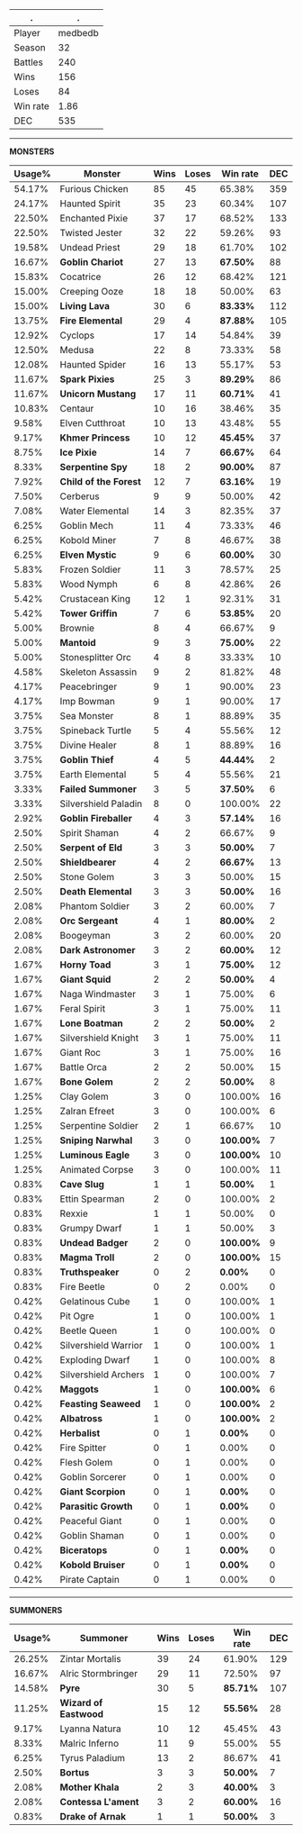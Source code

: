 .|.
|-|-
Player|medbedb
Season|32
Battles|240
Wins|156
Loses|84
Win rate|1.86
DEC|535

---
**MONSTERS**

Usage%|Monster|Wins|Loses|Win rate|DEC|
-|-|-|-|-|-|
54.17%|Furious Chicken|85|45|65.38%|359|
24.17%|Haunted Spirit|35|23|60.34%|107|
22.50%|Enchanted Pixie|37|17|68.52%|133|
22.50%|Twisted Jester|32|22|59.26%|93|
19.58%|Undead Priest|29|18|61.70%|102|
16.67%|**Goblin Chariot**|27|13|**67.50%**|88|
15.83%|Cocatrice|26|12|68.42%|121|
15.00%|Creeping Ooze|18|18|50.00%|63|
15.00%|**Living Lava**|30|6|**83.33%**|112|
13.75%|**Fire Elemental**|29|4|**87.88%**|105|
12.92%|Cyclops|17|14|54.84%|39|
12.50%|Medusa|22|8|73.33%|58|
12.08%|Haunted Spider|16|13|55.17%|53|
11.67%|**Spark Pixies**|25|3|**89.29%**|86|
11.67%|**Unicorn Mustang**|17|11|**60.71%**|41|
10.83%|Centaur|10|16|38.46%|35|
9.58%|Elven Cutthroat|10|13|43.48%|55|
9.17%|**Khmer Princess**|10|12|**45.45%**|37|
8.75%|**Ice Pixie**|14|7|**66.67%**|64|
8.33%|**Serpentine Spy**|18|2|**90.00%**|87|
7.92%|**Child of the Forest**|12|7|**63.16%**|19|
7.50%|Cerberus|9|9|50.00%|42|
7.08%|Water Elemental|14|3|82.35%|37|
6.25%|Goblin Mech|11|4|73.33%|46|
6.25%|Kobold Miner|7|8|46.67%|38|
6.25%|**Elven Mystic**|9|6|**60.00%**|30|
5.83%|Frozen Soldier|11|3|78.57%|25|
5.83%|Wood Nymph|6|8|42.86%|26|
5.42%|Crustacean King|12|1|92.31%|31|
5.42%|**Tower Griffin**|7|6|**53.85%**|20|
5.00%|Brownie|8|4|66.67%|9|
5.00%|**Mantoid**|9|3|**75.00%**|22|
5.00%|Stonesplitter Orc|4|8|33.33%|10|
4.58%|Skeleton Assassin|9|2|81.82%|48|
4.17%|Peacebringer|9|1|90.00%|23|
4.17%|Imp Bowman|9|1|90.00%|17|
3.75%|Sea Monster|8|1|88.89%|35|
3.75%|Spineback Turtle|5|4|55.56%|12|
3.75%|Divine Healer|8|1|88.89%|16|
3.75%|**Goblin Thief**|4|5|**44.44%**|2|
3.75%|Earth Elemental|5|4|55.56%|21|
3.33%|**Failed Summoner**|3|5|**37.50%**|6|
3.33%|Silvershield Paladin|8|0|100.00%|22|
2.92%|**Goblin Fireballer**|4|3|**57.14%**|16|
2.50%|Spirit Shaman|4|2|66.67%|9|
2.50%|**Serpent of Eld**|3|3|**50.00%**|7|
2.50%|**Shieldbearer**|4|2|**66.67%**|13|
2.50%|Stone Golem|3|3|50.00%|15|
2.50%|**Death Elemental**|3|3|**50.00%**|16|
2.08%|Phantom Soldier|3|2|60.00%|7|
2.08%|**Orc Sergeant**|4|1|**80.00%**|2|
2.08%|Boogeyman|3|2|60.00%|20|
2.08%|**Dark Astronomer**|3|2|**60.00%**|12|
1.67%|**Horny Toad**|3|1|**75.00%**|12|
1.67%|**Giant Squid**|2|2|**50.00%**|4|
1.67%|Naga Windmaster|3|1|75.00%|6|
1.67%|Feral Spirit|3|1|75.00%|11|
1.67%|**Lone Boatman**|2|2|**50.00%**|2|
1.67%|Silvershield Knight|3|1|75.00%|11|
1.67%|Giant Roc|3|1|75.00%|16|
1.67%|Battle Orca|2|2|50.00%|15|
1.67%|**Bone Golem**|2|2|**50.00%**|8|
1.25%|Clay Golem|3|0|100.00%|16|
1.25%|Zalran Efreet|3|0|100.00%|6|
1.25%|Serpentine Soldier|2|1|66.67%|10|
1.25%|**Sniping Narwhal**|3|0|**100.00%**|7|
1.25%|**Luminous Eagle**|3|0|**100.00%**|10|
1.25%|Animated Corpse|3|0|100.00%|11|
0.83%|**Cave Slug**|1|1|**50.00%**|1|
0.83%|Ettin Spearman|2|0|100.00%|2|
0.83%|Rexxie|1|1|50.00%|0|
0.83%|Grumpy Dwarf|1|1|50.00%|3|
0.83%|**Undead Badger**|2|0|**100.00%**|9|
0.83%|**Magma Troll**|2|0|**100.00%**|15|
0.83%|**Truthspeaker**|0|2|**0.00%**|0|
0.83%|Fire Beetle|0|2|0.00%|0|
0.42%|Gelatinous Cube|1|0|100.00%|1|
0.42%|Pit Ogre|1|0|100.00%|1|
0.42%|Beetle Queen|1|0|100.00%|0|
0.42%|Silvershield Warrior|1|0|100.00%|1|
0.42%|Exploding Dwarf|1|0|100.00%|8|
0.42%|Silvershield Archers|1|0|100.00%|7|
0.42%|**Maggots**|1|0|**100.00%**|6|
0.42%|**Feasting Seaweed**|1|0|**100.00%**|2|
0.42%|**Albatross**|1|0|**100.00%**|2|
0.42%|**Herbalist**|0|1|**0.00%**|0|
0.42%|Fire Spitter|0|1|0.00%|0|
0.42%|Flesh Golem|0|1|0.00%|0|
0.42%|Goblin Sorcerer|0|1|0.00%|0|
0.42%|**Giant Scorpion**|0|1|**0.00%**|0|
0.42%|**Parasitic Growth**|0|1|**0.00%**|0|
0.42%|Peaceful Giant|0|1|0.00%|0|
0.42%|Goblin Shaman|0|1|0.00%|0|
0.42%|**Biceratops**|0|1|**0.00%**|0|
0.42%|**Kobold Bruiser**|0|1|**0.00%**|0|
0.42%|Pirate Captain|0|1|0.00%|0|

---
**SUMMONERS**

Usage%|Summoner|Wins|Loses|Win rate|DEC|
-|-|-|-|-|-|
26.25%|Zintar Mortalis|39|24|61.90%|129|
16.67%|Alric Stormbringer|29|11|72.50%|97|
14.58%|**Pyre**|30|5|**85.71%**|107|
11.25%|**Wizard of Eastwood**|15|12|**55.56%**|28|
9.17%|Lyanna Natura|10|12|45.45%|43|
8.33%|Malric Inferno|11|9|55.00%|55|
6.25%|Tyrus Paladium|13|2|86.67%|41|
2.50%|**Bortus**|3|3|**50.00%**|7|
2.08%|**Mother Khala**|2|3|**40.00%**|3|
2.08%|**Contessa L'ament**|3|2|**60.00%**|16|
0.83%|**Drake of Arnak**|1|1|**50.00%**|3|
